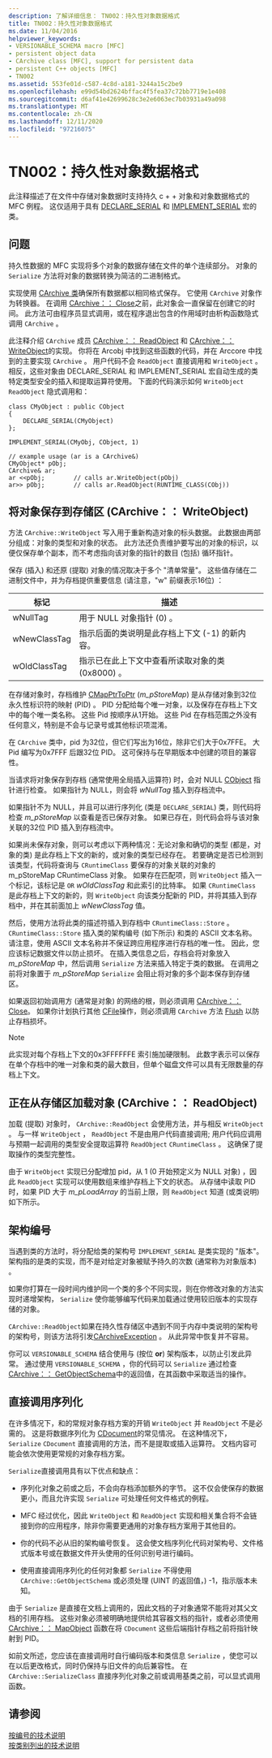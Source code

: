 ```yaml
---
description: 了解详细信息： TN002：持久性对象数据格式
title: TN002：持久性对象数据格式
ms.date: 11/04/2016
helpviewer_keywords:
- VERSIONABLE_SCHEMA macro [MFC]
- persistent object data
- CArchive class [MFC], support for persistent data
- persistent C++ objects [MFC]
- TN002
ms.assetid: 553fe01d-c587-4c8d-a181-3244a15c2be9
ms.openlocfilehash: e99d54bd2624bffac4f5fea37c72bb7719e1e408
ms.sourcegitcommit: d6af41e42699628c3e2e6063ec7b03931a49a098
ms.translationtype: MT
ms.contentlocale: zh-CN
ms.lasthandoff: 12/11/2020
ms.locfileid: "97216075"
---
```

# <a name="tn002-persistent-object-data-format"></a>TN002：持久性对象数据格式

此注释描述了在文件中存储对象数据时支持持久 c + + 对象和对象数据格式的 MFC 例程。 这仅适用于具有 [DECLARE_SERIAL](../mfc/reference/run-time-object-model-services.md#declare_serial) 和 [IMPLEMENT_SERIAL](../mfc/reference/run-time-object-model-services.md#implement_serial) 宏的类。

## <a name="the-problem"></a>问题

持久性数据的 MFC 实现将多个对象的数据存储在文件的单个连续部分。 对象的 `Serialize` 方法将对象的数据转换为简洁的二进制格式。

实现使用 [CArchive 类](../mfc/reference/carchive-class.md)确保所有数据都以相同格式保存。 它使用 `CArchive` 对象作为转换器。 在调用 [CArchive：： Close](../mfc/reference/carchive-class.md#close)之前，此对象会一直保留在创建它的时间。 此方法可由程序员显式调用，或在程序退出包含的作用域时由析构函数隐式调用 `CArchive` 。

此注释介绍 `CArchive` 成员 [CArchive：： ReadObject](../mfc/reference/carchive-class.md#readobject) 和 [CArchive：： WriteObject](../mfc/reference/carchive-class.md#writeobject)的实现。 你将在 Arcobj 中找到这些函数的代码，并在 Arccore 中找到的主要实现 `CArchive` 。 用户代码不会 `ReadObject` 直接调用和 `WriteObject` 。 相反，这些对象由 DECLARE_SERIAL 和 IMPLEMENT_SERIAL 宏自动生成的类特定类型安全的插入和提取运算符使用。 下面的代码演示如何 `WriteObject` `ReadObject` 隐式调用和：

```
class CMyObject : public CObject
{
    DECLARE_SERIAL(CMyObject)
};

IMPLEMENT_SERIAL(CMyObj, CObject, 1)

// example usage (ar is a CArchive&)
CMyObject* pObj;
CArchive& ar;
ar <<pObj;        // calls ar.WriteObject(pObj)
ar>> pObj;        // calls ar.ReadObject(RUNTIME_CLASS(CObj))
```

## <a name="saving-objects-to-the-store-carchivewriteobject"></a>将对象保存到存储区 (CArchive：： WriteObject) 

方法 `CArchive::WriteObject` 写入用于重新构造对象的标头数据。 此数据由两部分组成：对象的类型和对象的状态。 此方法还负责维护要写出的对象的标识，以便仅保存单个副本，而不考虑指向该对象的指针的数目 (包括) 循环指针。

保存 (插入) 和还原 (提取) 对象的情况取决于多个 "清单常量"。 这些值存储在二进制文件中，并为存档提供重要信息 (请注意，"w" 前缀表示16位) ：

|标记|描述|
|---------|-----------------|
|wNullTag|用于 NULL 对象指针 (0) 。|
|wNewClassTag|指示后面的类说明是此存档上下文 (-1) 的新内容。|
|wOldClassTag|指示已在此上下文中查看所读取对象的类 (0x8000) 。|

在存储对象时，存档维护 [CMapPtrToPtr](../mfc/reference/cmapptrtoptr-class.md) (*m_pStoreMap*) 是从存储对象到32位永久性标识符的映射 (PID) 。 PID 分配给每个唯一对象，以及保存在存档上下文中的每个唯一类名称。 这些 Pid 按顺序从1开始。 这些 Pid 在存档范围之外没有任何意义，特别是不会与记录号或其他标识项混淆。

在 `CArchive` 类中，pid 为32位，但它们写出为16位，除非它们大于0x7FFE。 大 Pid 编写为0x7FFF 后跟32位 PID。 这可保持与在早期版本中创建的项目的兼容性。

当请求将对象保存到存档 (通常使用全局插入运算符) 时，会对 NULL [CObject](../mfc/reference/cobject-class.md) 指针进行检查。 如果指针为 NULL，则会将 *wNullTag* 插入到存档流中。

如果指针不为 NULL，并且可以进行序列化 (类是 `DECLARE_SERIAL`) 类，则代码将检查 *m_pStoreMap* 以查看是否已保存对象。 如果已存在，则代码会将与该对象关联的32位 PID 插入到存档流中。

如果尚未保存对象，则可以考虑以下两种情况：无论对象和确切的类型 (都是，对象的类) 是此存档上下文的新的，或对象的类型已经存在。 若要确定是否已检测到该类型，代码将查询与[](../mfc/reference/cruntimeclass-structure.md) `CRuntimeClass` 要保存的对象关联的对象的 m_pStoreMap CRuntimeClass 对象。 如果存在匹配项，则 `WriteObject` 插入一个标记，该标记是 `OR` *wOldClassTag* 和此索引的比特率。 如果 `CRuntimeClass` 是此存档上下文的新的，则 `WriteObject` 向该类分配新的 PID，并将其插入到存档中，并在其前面加上 *wNewClassTag* 值。

然后，使用方法将此类的描述符插入到存档中 `CRuntimeClass::Store` 。 `CRuntimeClass::Store` 插入类的架构编号 (如下所示) 和类的 ASCII 文本名称。 请注意，使用 ASCII 文本名称并不保证跨应用程序进行存档的唯一性。 因此，您应该标记数据文件以防止损坏。 在插入类信息之后，存档会将对象放入 *m_pStoreMap* 中，然后调用 `Serialize` 方法来插入特定于类的数据。 在调用之前将对象置于 *m_pStoreMap* `Serialize` 会阻止将对象的多个副本保存到存储区。

如果返回初始调用方 (通常是对象) 的网络的根，则必须调用 [CArchive：： Close](../mfc/reference/carchive-class.md#close)。 如果你计划执行其他 [CFile](../mfc/reference/cfile-class.md)操作，则必须调用 `CArchive` 方法 [Flush](../mfc/reference/carchive-class.md#flush) 以防止存档损坏。

> [!NOTE]
> 此实现对每个存档上下文的0x3FFFFFFE 索引施加硬限制。 此数字表示可以保存在单个存档中的唯一对象和类的最大数目，但单个磁盘文件可以具有无限数量的存档上下文。

## <a name="loading-objects-from-the-store-carchivereadobject"></a>正在从存储区加载对象 (CArchive：： ReadObject) 

加载 (提取) 对象时， `CArchive::ReadObject` 会使用方法，并与相反 `WriteObject` 。 与一样 `WriteObject` ， `ReadObject` 不是由用户代码直接调用; 用户代码应调用与预期一起调用的类型安全提取运算符 `ReadObject` `CRuntimeClass` 。 这确保了提取操作的类型完整性。

由于 `WriteObject` 实现已分配增加 pid，从 1 (0 开始预定义为 NULL 对象) ，因此 `ReadObject` 实现可以使用数组来维护存档上下文的状态。 从存储中读取 PID 时，如果 PID 大于 *m_pLoadArray* 的当前上限，则 `ReadObject` 知道 (或类说明) 如下所示。

## <a name="schema-numbers"></a>架构编号

当遇到类的方法时，将分配给类的架构号 `IMPLEMENT_SERIAL` 是类实现的 "版本"。 架构指的是类的实现，而不是对给定对象被赋予持久的次数 (通常称为对象版本) 。

如果你打算在一段时间内维护同一个类的多个不同实现，则在你修改对象的方法实现时递增架构， `Serialize` 使你能够编写代码来加载通过使用较旧版本的实现存储的对象。

`CArchive::ReadObject`如果在持久性存储区中遇到不同于内存中类说明的架构号的架构号，则该方法将引发[CArchiveException](../mfc/reference/carchiveexception-class.md) 。 从此异常中恢复并不容易。

你可以 `VERSIONABLE_SCHEMA` 结合使用与 (按位 **or**) 架构版本，以防止引发此异常。 通过使用 `VERSIONABLE_SCHEMA` ，你的代码可以 `Serialize` 通过检查 [CArchive：： GetObjectSchema](../mfc/reference/carchive-class.md#getobjectschema)中的返回值，在其函数中采取适当的操作。

## <a name="calling-serialize-directly"></a>直接调用序列化

在许多情况下，和的常规对象存档方案的开销 `WriteObject` 并 `ReadObject` 不是必需的。 这是将数据序列化为 [CDocument](../mfc/reference/cdocument-class.md)的常见情况。 在这种情况下， `Serialize` `CDocument` 直接调用的方法，而不是提取或插入运算符。 文档内容可能会依次使用更常规的对象存档方案。

`Serialize`直接调用具有以下优点和缺点：

- 序列化对象之前或之后，不会向存档添加额外的字节。 这不仅会使保存的数据更小，而且允许实现 `Serialize` 可处理任何文件格式的例程。

- MFC 经过优化，因此 `WriteObject` 和 `ReadObject` 实现和相关集合将不会链接到你的应用程序，除非你需要更通用的对象存档方案用于其他目的。

- 你的代码不必从旧的架构编号恢复。 这会使文档序列化代码对架构号、文件格式版本号或在数据文件开头使用的任何识别号进行编码。

- 使用直接调用序列化的任何对象都 `Serialize` 不得使用 `CArchive::GetObjectSchema` 或必须处理 (UINT 的返回值，) -1，指示版本未知。

由于 `Serialize` 是直接在文档上调用的，因此文档的子对象通常不能将对其父文档的引用存档。 这些对象必须被明确地提供给其容器文档的指针，或者必须使用 [CArchive：： MapObject](../mfc/reference/carchive-class.md#mapobject) 函数在将 `CDocument` 这些后端指针存档之前将指针映射到 PID。

如前文所述，您应该在直接调用时自行编码版本和类信息 `Serialize` ，使您可以在以后更改格式，同时仍保持与旧文件的向后兼容性。 在 `CArchive::SerializeClass` 直接序列化对象之前或调用基类之前，可以显式调用函数。

## <a name="see-also"></a>请参阅

[按编号的技术说明](../mfc/technical-notes-by-number.md)<br/>
[按类别列出的技术说明](../mfc/technical-notes-by-category.md)
